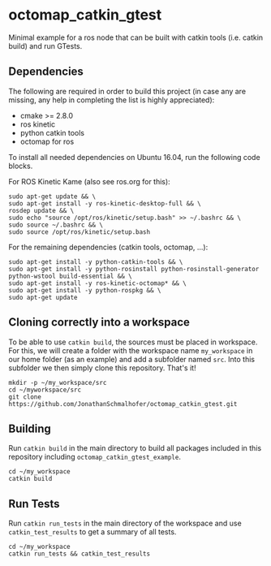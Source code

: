 # octomap_catkin_gtest
Minimal example for a ros node that can be built with catkin tools (i.e. catkin build) and run GTests.

## Dependencies

The following are required in order to build this project (in case any are missing, any help in completing the list is highly appreciated):

* cmake >= 2.8.0
* ros kinetic
* python catkin tools
* octomap for ros

To install all needed dependencies on Ubuntu 16.04, run the following code blocks.

For ROS Kinetic Kame (also see ros.org for this):
```{.sh}
sudo apt-get update && \
sudo apt-get install -y ros-kinetic-desktop-full && \
rosdep update && \
sudo echo "source /opt/ros/kinetic/setup.bash" >> ~/.bashrc && \
sudo source ~/.bashrc && \
sudo source /opt/ros/kinetic/setup.bash
```

For the remaining dependencies (catkin tools, octomap, ...):
```{.sh}
sudo apt-get install -y python-catkin-tools && \
sudo apt-get install -y python-rosinstall python-rosinstall-generator python-wstool build-essential && \
sudo apt-get install -y ros-kinetic-octomap* && \
sudo apt-get install -y python-rospkg && \
sudo apt-get update
```

## Cloning correctly into a workspace

To be able to use `catkin build`, the sources must be placed in workspace. For this, we will create a folder with the workspace name `my_workspace` in our home folder (as an example) and add a subfolder named `src`. Into this subfolder we then simply clone this repository. That's it!
```{.sh}
mkdir -p ~/my_workspace/src
cd ~/myworkspace/src
git clone https://github.com/JonathanSchmalhofer/octomap_catkin_gtest.git
```

## Building

Run `catkin build` in the main directory to build all packages included in this repository including `octomap_catkin_gtest_example`.

```{.sh}
cd ~/my_workspace
catkin build
```

## Run Tests

Run `catkin run_tests` in the main directory of the workspace and use `catkin_test_results` to get a summary of all tests.

```{.sh}
cd ~/my_workspace
catkin run_tests && catkin_test_results
```
